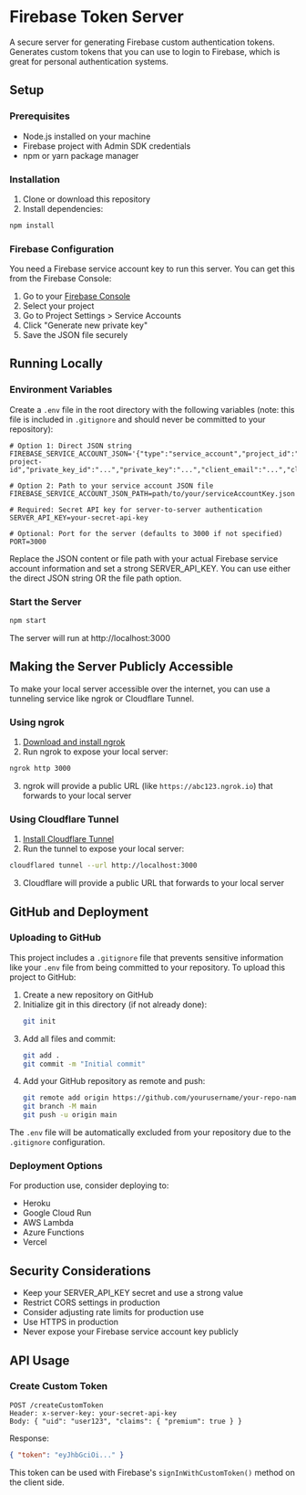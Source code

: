 # Firebase Token Server

A secure server for generating Firebase custom authentication tokens. Generates custom tokens that you can use to login to Firebase, which is great for personal authentication systems.

## Setup

### Prerequisites

- Node.js installed on your machine
- Firebase project with Admin SDK credentials
- npm or yarn package manager

### Installation

1. Clone or download this repository
2. Install dependencies:

```bash
npm install
```

### Firebase Configuration

You need a Firebase service account key to run this server. You can get this from the Firebase Console:

1. Go to your [Firebase Console](https://console.firebase.google.com/)
2. Select your project
3. Go to Project Settings > Service Accounts
4. Click "Generate new private key"
5. Save the JSON file securely

## Running Locally

### Environment Variables

Create a `.env` file in the root directory with the following variables (note: this file is included in `.gitignore` and should never be committed to your repository):

```
# Option 1: Direct JSON string
FIREBASE_SERVICE_ACCOUNT_JSON='{"type":"service_account","project_id":"your-project-id","private_key_id":"...","private_key":"...","client_email":"...","client_id":"...","auth_uri":"...","token_uri":"...","auth_provider_x509_cert_url":"...","client_x509_cert_url":"..."}'  

# Option 2: Path to your service account JSON file
FIREBASE_SERVICE_ACCOUNT_JSON_PATH=path/to/your/serviceAccountKey.json

# Required: Secret API key for server-to-server authentication
SERVER_API_KEY=your-secret-api-key

# Optional: Port for the server (defaults to 3000 if not specified)
PORT=3000
```

Replace the JSON content or file path with your actual Firebase service account information and set a strong SERVER_API_KEY. You can use either the direct JSON string OR the file path option.

### Start the Server

```bash
npm start
```

The server will run at http://localhost:3000

## Making the Server Publicly Accessible

To make your local server accessible over the internet, you can use a tunneling service like ngrok or Cloudflare Tunnel.

### Using ngrok

1. [Download and install ngrok](https://ngrok.com/download)
2. Run ngrok to expose your local server:

```bash
ngrok http 3000
```

3. ngrok will provide a public URL (like `https://abc123.ngrok.io`) that forwards to your local server

### Using Cloudflare Tunnel

1. [Install Cloudflare Tunnel](https://developers.cloudflare.com/cloudflare-one/connections/connect-apps/install-and-setup/)
2. Run the tunnel to expose your local server:

```bash
cloudflared tunnel --url http://localhost:3000
```

3. Cloudflare will provide a public URL that forwards to your local server

## GitHub and Deployment

### Uploading to GitHub

This project includes a `.gitignore` file that prevents sensitive information like your `.env` file from being committed to your repository. To upload this project to GitHub:

1. Create a new repository on GitHub
2. Initialize git in this directory (if not already done):
   ```bash
   git init
   ```
3. Add all files and commit:
   ```bash
   git add .
   git commit -m "Initial commit"
   ```
4. Add your GitHub repository as remote and push:
   ```bash
   git remote add origin https://github.com/yourusername/your-repo-name.git
   git branch -M main
   git push -u origin main
   ```

The `.env` file will be automatically excluded from your repository due to the `.gitignore` configuration.

### Deployment Options

For production use, consider deploying to:

- Heroku
- Google Cloud Run
- AWS Lambda
- Azure Functions
- Vercel

## Security Considerations

- Keep your SERVER_API_KEY secret and use a strong value
- Restrict CORS settings in production
- Consider adjusting rate limits for production use
- Use HTTPS in production
- Never expose your Firebase service account key publicly

## API Usage

### Create Custom Token

```
POST /createCustomToken
Header: x-server-key: your-secret-api-key
Body: { "uid": "user123", "claims": { "premium": true } }
```

Response:
```json
{ "token": "eyJhbGciOi..." }
```

This token can be used with Firebase's `signInWithCustomToken()` method on the client side.
